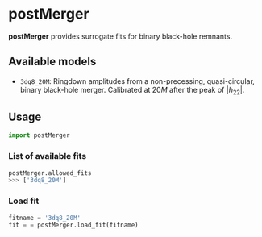 # postMerger
**postMerger** provides surrogate fits for binary black-hole remnants.

## Available models

- `3dq8_20M`: Ringdown amplitudes from a non-precessing, quasi-circular, binary black-hole merger. Calibrated at $20M$ after the peak of $|h_{22}|$.

## Usage

```python
import postMerger
```

### List of available fits

```python
postMerger.allowed_fits
>>> ['3dq8_20M']
```

### Load fit

```python
fitname = '3dq8_20M'
fit = = postMerger.load_fit(fitname)
```

